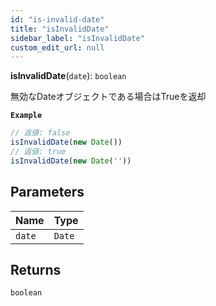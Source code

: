 ```yaml
---
id: "is-invalid-date"
title: "isInvalidDate"
sidebar_label: "isInvalidDate"
custom_edit_url: null
---
```


**isInvalidDate**(`date`): `boolean`

無効なDateオブジェクトである場合はTrueを返却

**`Example`**

```ts
// 返値: false
isInvalidDate(new Date())
// 返値: true
isInvalidDate(new Date(''))
```

## Parameters

| Name | Type |
| :------ | :------ |
| `date` | `Date` |

## Returns

`boolean`

